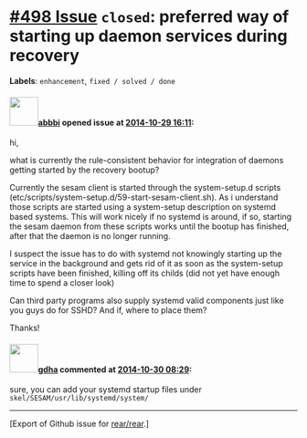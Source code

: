 [\#498 Issue](https://github.com/rear/rear/issues/498) `closed`: preferred way of starting up daemon services during recovery
=============================================================================================================================

**Labels**: `enhancement`, `fixed / solved / done`

#### <img src="https://avatars.githubusercontent.com/u/3919561?u=473291dd3dbd58fd0af45714935992a3d416aa6e&v=4" width="50">[abbbi](https://github.com/abbbi) opened issue at [2014-10-29 16:11](https://github.com/rear/rear/issues/498):

hi,

what is currently the rule-consistent behavior for integration of
daemons getting started by the recovery bootup?

Currently the sesam client is started through the system-setup.d scripts
(etc/scripts/system-setup.d/59-start-sesam-client.sh). As i understand
those scripts are started using a system-setup description on systemd
based systems. This will work nicely if no systemd is around, if so,
starting the sesam daemon from these scripts works until the bootup has
finished, after that the daemon is no longer running.

I suspect the issue has to do with systemd not knowingly starting up the
service in the background and gets rid of it as soon as the system-setup
scripts have been finished, killing off its childs (did not yet have
enough time to spend a closer look)

Can third party programs also supply systemd valid components just like
you guys do for SSHD? And if, where to place them?

Thanks!

#### <img src="https://avatars.githubusercontent.com/u/888633?u=cdaeb31efcc0048d3619651aa18dd4b76e636b21&v=4" width="50">[gdha](https://github.com/gdha) commented at [2014-10-30 08:29](https://github.com/rear/rear/issues/498#issuecomment-61058808):

sure, you can add your systemd startup files under
`skel/SESAM/usr/lib/systemd/system/`

------------------------------------------------------------------------

\[Export of Github issue for
[rear/rear](https://github.com/rear/rear).\]
